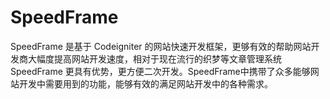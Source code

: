 # SpeedFrame
SpeedFrame 是基于 Codeigniter 的网站快速开发框架，更够有效的帮助网站开发商大幅度提高网站开发速度，相对于现在流行的织梦等文章管理系统 SpeedFrame 更具有优势，更方便二次开发。SpeedFrame中携带了众多能够网站开发中需要用到的功能，能够有效的满足网站开发中的各种需求。



